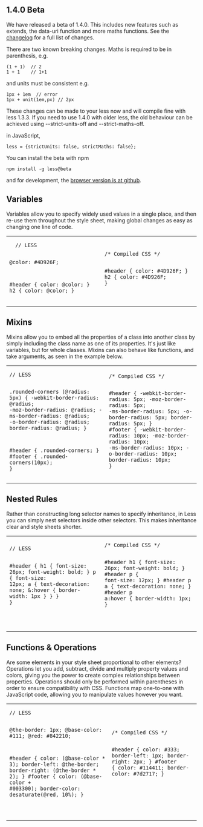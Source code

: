 1.4.0 Beta
----------

We have released a beta of 1.4.0. This includes new features such as extends, the data-uri function and more maths functions. See the [changelog](https://github.com/cloudhead/less.js/blob/master/CHANGELOG.md) for a full list of changes.

There are two known <span class="warning">breaking changes</span>. Maths is required to be in parenthesis, e.g.

    (1 + 1)  // 2
    1 + 1    // 1+1

and units must be consistent e.g.

    1px + 1em  // error
    1px + unit(1em,px) // 2px

These changes can be made to your less now and will compile fine with less 1.3.3. If you need to use 1.4.0 with older less, the old behaviour can be achieved using --strict-units-off and --strict-maths-off.

in JavaScript,

    less = {strictUnits: false, strictMaths: false};

You can install the beta with npm

    npm install -g less@beta

and for development, the [browser version is at github](https://github.com/cloudhead/less.js/blob/master/dist/less-1.4.0-beta.js).

Variables
---------

Variables allow you to specify widely used values in a single place, and then re-use them throughout the style sheet,
making global changes as easy as changing one line of code.

<table class="code-example" cellpadding="0">
  <tr><td>
  <pre class="less-example">
  <code>// LESS

@color: #4D926F;

#header {
  color: @color;
}
h2 {
  color: @color;
}</code></pre>
  </td><td>
  <pre class="css-output"><code>/* Compiled CSS */

#header {
  color: #4D926F;
}
h2 {
  color: #4D926F;
}</code></pre></td>
  </tr>
</table>

Mixins
------

Mixins allow you to embed all the properties of a class into another class by
simply including the class name as one of its properties. It's just like variables,
but for whole classes. Mixins can also behave like functions, and take arguments,
as seen in the example below.

<table class="code-example" cellpadding="0">
  <tr><td>
  <pre class="less-example"><code>// LESS

.rounded-corners (@radius: 5px) {
  -webkit-border-radius: @radius;
  -moz-border-radius: @radius;
  -ms-border-radius: @radius;
  -o-border-radius: @radius;
  border-radius: @radius;
}

#header {
  .rounded-corners;
}
#footer {
  .rounded-corners(10px);
}</code></pre></td>

<td>
  <pre class="css-output"><code>/* Compiled CSS */

#header {
  -webkit-border-radius: 5px;
  -moz-border-radius: 5px;
  -ms-border-radius: 5px;
  -o-border-radius: 5px;
  border-radius: 5px;
}
#footer {
  -webkit-border-radius: 10px;
  -moz-border-radius: 10px;
  -ms-border-radius: 10px;
  -o-border-radius: 10px;
  border-radius: 10px;
}</code></pre>
  </td></tr>
</table>

Nested Rules
------------

Rather than constructing long selector names to specify inheritance,
in Less you can simply nest selectors inside other selectors.
This makes inheritance clear and style sheets shorter.

<table class="code-example" cellpadding="0">
  <tr><td>
  <pre class="less-example">
<code>// LESS

#header {
  h1 {
    font-size: 26px;
    font-weight: bold;
  }
  p { font-size: 12px;
    a { text-decoration: none;
      &:hover { border-width: 1px }
    }
  }
}

</code></pre></td>

<td>
  <pre class="css-output"><code>/* Compiled CSS */

#header h1 {
  font-size: 26px;
  font-weight: bold;
}
#header p {
  font-size: 12px;
}
#header p a {
  text-decoration: none;
}
#header p a:hover {
  border-width: 1px;
}

</code></pre>
  </td></tr>
</table>

Functions & Operations
----------------------

Are some elements in your style sheet proportional to other elements?
Operations let you add, subtract, divide and multiply property values and colors,
giving you the power to create complex relationships between properties. Operations
should only be performed within parentheses in order to ensure compatibility with CSS.
Functions map one-to-one with JavaScript code, allowing you to manipulate values however
you want.

<table class="code-example" cellpadding="0">
  <tr><td>
  <pre class="less-example">
<code>// LESS

@the-border: 1px;
@base-color: #111;
@red:        #842210;

#header {
  color: (@base-color * 3);
  border-left: @the-border;
  border-right: (@the-border * 2);
}
#footer {
  color: (@base-color + #003300);
  border-color: desaturate(@red, 10%);
}

</code></pre></td>

<td>
  <pre class="css-output"><code>/* Compiled CSS */

#header {
  color: #333;
  border-left: 1px;
  border-right: 2px;
}
#footer {
  color: #114411;
  border-color: #7d2717;
}

</code></pre>
  </td></tr>
</table>


